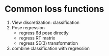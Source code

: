 # Common loss functions

1. View discretization: classification
2. Pose regression
    * regress 6d pose directly
    * regress RT matrix
    * regress SE(3) transformation
3. combine classification with regression

